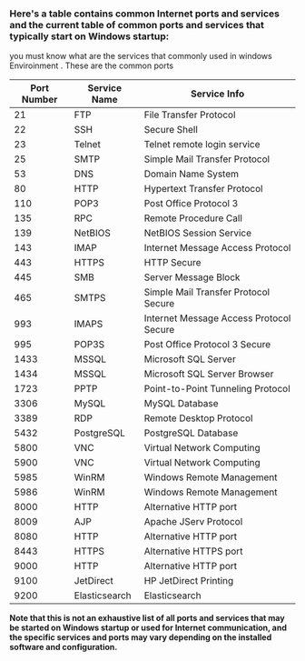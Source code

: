 ### Here's a table contains common Internet ports and services and the current table of common ports and services that typically start on Windows startup:
you must know what are the services that commonly used in windows Enviroinment . These are the common ports 


| Port Number | Service Name | Service Info |
| --- | --- | --- |
| 21 | FTP | File Transfer Protocol |
| 22 | SSH | Secure Shell |
| 23 | Telnet | Telnet remote login service |
| 25 | SMTP | Simple Mail Transfer Protocol |
| 53 | DNS | Domain Name System |
| 80 | HTTP | Hypertext Transfer Protocol |
| 110 | POP3 | Post Office Protocol 3 |
| 135 | RPC | Remote Procedure Call |
| 139 | NetBIOS | NetBIOS Session Service |
| 143 | IMAP | Internet Message Access Protocol |
| 443 | HTTPS | HTTP Secure |
| 445 | SMB | Server Message Block |
| 465 | SMTPS | Simple Mail Transfer Protocol Secure |
| 993 | IMAPS | Internet Message Access Protocol Secure |
| 995 | POP3S | Post Office Protocol 3 Secure |
| 1433 | MSSQL | Microsoft SQL Server |
| 1434 | MSSQL | Microsoft SQL Server Browser |
| 1723 | PPTP | Point-to-Point Tunneling Protocol |
| 3306 | MySQL | MySQL Database |
| 3389 | RDP | Remote Desktop Protocol |
| 5432 | PostgreSQL | PostgreSQL Database |
| 5800 | VNC | Virtual Network Computing |
| 5900 | VNC | Virtual Network Computing |
| 5985 | WinRM | Windows Remote Management |
| 5986 | WinRM | Windows Remote Management |
| 8000 | HTTP | Alternative HTTP port |
| 8009 | AJP | Apache JServ Protocol |
| 8080 | HTTP | Alternative HTTP port |
| 8443 | HTTPS | Alternative HTTPS port |
| 9000 | HTTP | Alternative HTTP port |
| 9100 | JetDirect | HP JetDirect Printing |
| 9200 | Elasticsearch | Elasticsearch |

**Note that this is not an exhaustive list of all ports and services that may be started on Windows startup or used for Internet communication, and the specific services and ports may vary depending on the installed software and configuration.**
